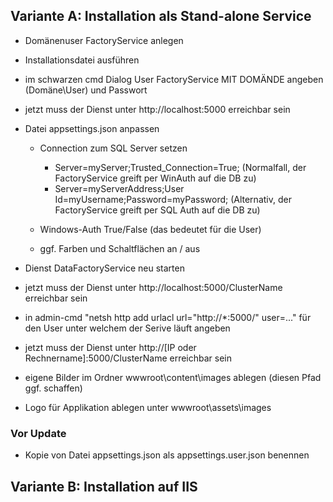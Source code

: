 

## Variante A: Installation als Stand-alone Service
* Domänenuser FactoryService anlegen

* Installationsdatei ausführen
* im schwarzen cmd Dialog User FactoryService MIT DOMÄNDE angeben (Domäne\User) und Passwort
* jetzt muss der Dienst unter http://localhost:5000 erreichbar sein

* Datei appsettings.json anpassen
    * Connection zum SQL Server setzen
      * Server=myServer;Trusted_Connection=True;  (Normalfall, der FactoryService greift per WinAuth auf die DB zu)
      * Server=myServerAddress;User Id=myUsername;Password=myPassword; (Alternativ, der FactoryService greift per SQL Auth auf die DB zu)
    
    * Windows-Auth True/False (das bedeutet für die User)
    * ggf. Farben und Schaltflächen an / aus
    
    

* Dienst DataFactoryService neu starten
* jetzt muss der Dienst unter http://localhost:5000/ClusterName erreichbar sein
* in admin-cmd "netsh http add urlacl url="http://*:5000/" user=..." für den User unter welchem der Serive läuft angeben
* jetzt muss der Dienst unter http://[IP oder Rechnername]:5000/ClusterName erreichbar sein
* eigene Bilder im Ordner wwwroot\content\images ablegen (diesen Pfad ggf. schaffen)
* Logo für Applikation ablegen unter wwwroot\assets\images

### Vor Update

* Kopie von Datei appsettings.json als appsettings.user.json benennen


## Variante B: Installation auf IIS
